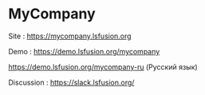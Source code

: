 # MyCompany
Site : https://mycompany.lsfusion.org

Demo : 
https://demo.lsfusion.org/mycompany

https://demo.lsfusion.org/mycompany-ru (Русский язык)

Discussion : https://slack.lsfusion.org/
